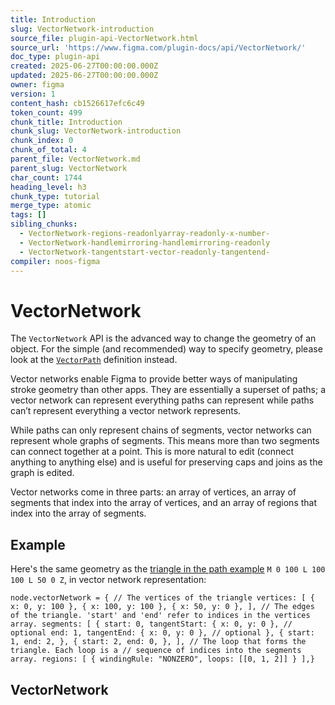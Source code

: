 ```yaml
---
title: Introduction
slug: VectorNetwork-introduction
source_file: plugin-api-VectorNetwork.html
source_url: 'https://www.figma.com/plugin-docs/api/VectorNetwork/'
doc_type: plugin-api
created: 2025-06-27T00:00:00.000Z
updated: 2025-06-27T00:00:00.000Z
owner: figma
version: 1
content_hash: cb1526617efc6c49
token_count: 499
chunk_title: Introduction
chunk_slug: VectorNetwork-introduction
chunk_index: 0
chunk_of_total: 4
parent_file: VectorNetwork.md
parent_slug: VectorNetwork
char_count: 1744
heading_level: h3
chunk_type: tutorial
merge_type: atomic
tags: []
sibling_chunks:
  - VectorNetwork-regions-readonlyarray-readonly-x-number-
  - VectorNetwork-handlemirroring-handlemirroring-readonly
  - VectorNetwork-tangentstart-vector-readonly-tangentend-
compiler: noos-figma
---
```


# VectorNetwork

The `VectorNetwork` API is the advanced way to change the geometry of an object. For the simple (and recommended) way to specify geometry, please look at the [`VectorPath`](/plugin-docs/api/VectorPath/)
 definition instead.

Vector networks enable Figma to provide better ways of manipulating stroke geometry than other apps. They are essentially a superset of paths; a vector network can represent everything paths can represent while paths can’t represent everything a vector network represents.

While paths can only represent chains of segments, vector networks can represent whole graphs of segments. This means more than two segments can connect together at a point. This is more natural to edit (connect anything to anything else) and is useful for preserving caps and joins as the graph is edited.

Vector networks come in three parts: an array of vertices, an array of segments that index into the array of vertices, and an array of regions that index into the array of segments.

## Example

Here's the same geometry as the [triangle in the path example](/plugin-docs/api/VectorPath/)
 `M 0 100 L 100 100 L 50 0 Z`, in vector network representation:

```
node.vectorNetwork = { // The vertices of the triangle vertices: [ { x: 0, y: 100 }, { x: 100, y: 100 }, { x: 50, y: 0 }, ], // The edges of the triangle. 'start' and 'end' refer to indices in the vertices array. segments: [ { start: 0, tangentStart: { x: 0, y: 0 }, // optional end: 1, tangentEnd: { x: 0, y: 0 }, // optional }, { start: 1, end: 2, }, { start: 2, end: 0, }, ], // The loop that forms the triangle. Each loop is a // sequence of indices into the segments array. regions: [ { windingRule: "NONZERO", loops: [[0, 1, 2]] } ],}
```

## VectorNetwork
